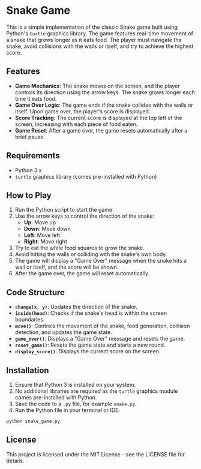 
# Snake Game

This is a simple implementation of the classic Snake game built using Python's `turtle` graphics library. The game features real-time movement of a snake that grows longer as it eats food. The player must navigate the snake, avoid collisions with the walls or itself, and try to achieve the highest score.

## Features

- **Game Mechanics**: The snake moves on the screen, and the player controls its direction using the arrow keys. The snake grows longer each time it eats food.
- **Game Over Logic**: The game ends if the snake collides with the walls or itself. Upon game over, the player's score is displayed.
- **Score Tracking**: The current score is displayed at the top left of the screen, increasing with each piece of food eaten.
- **Game Reset**: After a game over, the game resets automatically after a brief pause.
  
## Requirements

- Python 3.x
- `turtle` graphics library (comes pre-installed with Python)

## How to Play

1. Run the Python script to start the game.
2. Use the arrow keys to control the direction of the snake:
   - **Up**: Move up
   - **Down**: Move down
   - **Left**: Move left
   - **Right**: Move right
3. Try to eat the white food squares to grow the snake.
4. Avoid hitting the walls or colliding with the snake's own body.
5. The game will display a "Game Over" message when the snake hits a wall or itself, and the score will be shown.
6. After the game over, the game will reset automatically.

## Code Structure

- **`change(x, y)`**: Updates the direction of the snake.
- **`inside(head)`**: Checks if the snake's head is within the screen boundaries.
- **`move()`**: Controls the movement of the snake, food generation, collision detection, and updates the game state.
- **`game_over()`**: Displays a "Game Over" message and resets the game.
- **`reset_game()`**: Resets the game state and starts a new round.
- **`display_score()`**: Displays the current score on the screen.

## Installation

1. Ensure that Python 3 is installed on your system.
2. No additional libraries are required as the `turtle` graphics module comes pre-installed with Python.
3. Save the code to a `.py` file, for example `snake.py`.
4. Run the Python file in your terminal or IDE.

```bash
python snake_game.py
```

## License

This project is licensed under the MIT License - see the LICENSE file for details.
